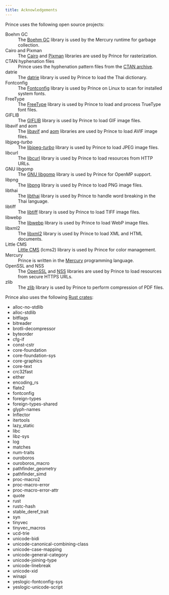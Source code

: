 ```yaml
---
title: Acknowledgements
---
```


Prince uses the following open source projects:

<dl>

<dt id="boehmgc">Boehm GC</dt>
<dd>
The <a href="https://www.hboehm.info/gc/">Boehm GC</a>
library is used by the Mercury runtime for garbage collection.
</dd>

<dt id="cairo-pixman">Cairo and Pixman</dt>
<dd>
The <a href="https://www.cairographics.org/">Cairo</a>
and <a href="http://www.pixman.org/">Pixman</a>
libraries are used by Prince for rasterization.
</dd>

<dt id="ctan-hyph">CTAN hyphenation files</dt>
<dd>
Prince uses the
hyphenation pattern files from the
<a href="http://tug.ctan.org/tex-archive/language/hyph-utf8/tex/generic/hyph-utf8/patterns/txt/">CTAN archive</a>.
</dd>

<dt id="datrie">datrie</dt>
<dd>
The <a href="https://linux.thai.net/projects/datrie">datrie</a>
library is used by Prince to load the Thai dictionary.
</dd>

<dt id="fontconfig">Fontconfig</dt>
<dd>
The <a href="https://www.fontconfig.org/">Fontconfig</a>
library is used by Prince on Linux to scan for installed system fonts.
</dd>

<dt id="freetype">FreeType</dt>
<dd>
The <a href="https://freetype.org/">FreeType</a>
library is used by Prince to load and process TrueType font files.
</dd>

<dt id="giflib">GIFLIB</dt>
<dd>
The <a href="https://giflib.sourceforge.net/">GIFLIB</a>
library is used by Prince to load GIF image files.
</dd>

<dt id="libavif-aom">libavif and aom</dt>
<dd>
The <a href="https://github.com/AOMediaCodec/libavif">libavif</a> and
<a href="https://aomedia.googlesource.com/aom/">aom</a> libraries are
used by Prince to load AVIF image files.
</dd>

<dt id="libjpeg">libjpeg<i>-turbo</i></dt>
<dd>
The <a href="https://libjpeg-turbo.org/">libjpeg<i>-turbo</i></a>
library is used by Prince to load JPEG image files.
</dd>

<dt id="libcurl">libcurl</dt>
<dd>
The <a href="https://curl.se/">libcurl</a>
library is used by Prince to load resources from HTTP URLs.
</dd>

<dt id="libgomp">GNU libgomp</dt>
<dd>
The <a href="https://gcc.gnu.org/onlinedocs/libgomp/">GNU libgomp</a>
library is used by Prince for OpenMP support.
</dd>

<dt id="libpng">libpng</dt>
<dd>
The <a href="http://libpng.org/pub/png/libpng.html">libpng</a>
library is used by Prince to load PNG image files.
</dd>

<dt id="libthai">libthai</dt>
<dd>
The <a href="https://linux.thai.net/projects/libthai">libthai</a>
library is used by Prince to handle word breaking in the Thai language.
</dd>

<dt id="libtiff">libtiff</dt>
<dd>
The <a href="http://www.libtiff.org/">libtiff</a>
library is used by Prince to load TIFF image files.
</dd>

<dt id="libwebp">libwebp</dt>
<dd>
The <a href="https://developers.google.com/speed/webp">libwebp</a>
library is used by Prince to load WebP image files.
</dd>

<dt id="libxml2">libxml2</dt>
<dd>
The <a href="https://gitlab.gnome.org/GNOME/libxml2/-/wikis/home">libxml2</a>
library is used by Prince to load XML and HTML documents.
</dd>

<dt id="littlecms">Little CMS</dt>
<dd>
<a href="https://www.littlecms.com/">Little CMS</a> (lcms2)
library is used by Prince for color management.
</dd>

<dt id="mercury">Mercury</dt>
<dd>
Prince is written in the
<a href="https://mercurylang.org">Mercury</a>
programming language.
</dd>

<dt id="openssl-nss">OpenSSL and NSS</dt>
<dd>
The <a href="https://www.openssl.org/">OpenSSL</a> and
<a href="https://firefox-source-docs.mozilla.org/security/nss/index.html">NSS</a>
libraries are used by Prince to load resources from secure HTTPS URLs.
</dd>

<dt id="zlib">zlib</dt>
<dd>
The <a href="https://www.zlib.net/">zlib</a>
library is used by Prince to perform compression of PDF files.
</dd>

</dl>

Prince also uses the following [Rust crates](https://crates.io/):

* alloc-no-stdlib
* alloc-stdlib
* bitflags
* bitreader
* brotli-decompressor
* byteorder
* cfg-if
* const-cstr
* core-foundation
* core-foundation-sys
* core-graphics
* core-text
* crc32fast
* either
* encoding_rs
* flate2
* fontconfig
* foreign-types
* foreign-types-shared
* glyph-names
* Inflector
* itertools
* lazy_static
* libc
* libz-sys
* log
* matches
* num-traits
* ouroboros
* ouroboros_macro
* pathfinder_geometry
* pathfinder_simd
* proc-macro2
* proc-macro-error
* proc-macro-error-attr
* quote
* rust
* rustc-hash
* stable_deref_trait
* syn
* tinyvec
* tinyvec_macros
* ucd-trie
* unicode-bidi
* unicode-canonical-combining-class
* unicode-case-mapping
* unicode-general-category
* unicode-joining-type
* unicode-linebreak
* unicode-xid
* winapi
* yeslogic-fontconfig-sys
* yeslogic-unicode-script
